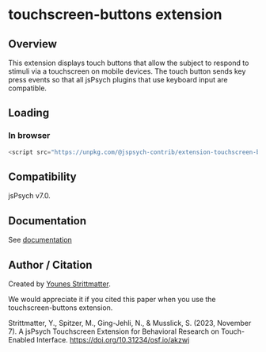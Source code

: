 # touchscreen-buttons extension

## Overview

This extension displays touch buttons that allow the subject to respond to stimuli via a touchscreen on mobile devices. The touch button sends key press events so that all jsPsych plugins that use keyboard input are compatible.


## Loading

### In browser

```js
<script src="https://unpkg.com/@jspsych-contrib/extension-touchscreen-buttons@2.0.0"></script>
```

## Compatibility

jsPsych v7.0.

## Documentation

See [documentation](docs/jspsych-touchscreen-buttons.md)

## Author / Citation

Created by [Younes Strittmatter](https://github.com/younesStrittmatter).

We would appreciate it if you cited this paper when you use the touchscreen-buttons extension.

Strittmatter, Y., Spitzer, M., Ging-Jehli, N., & Musslick, S. (2023, November 7). A jsPsych Touchscreen Extension for Behavioral Research on Touch-Enabled Interface. https://doi.org/10.31234/osf.io/akzwj

